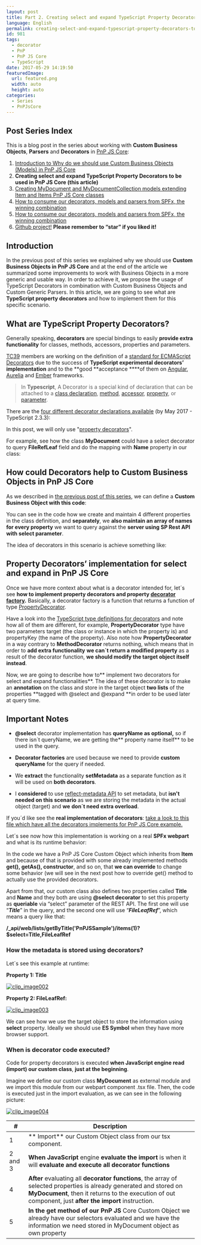 ```yaml
---
layout: post
title: Part 2. Creating select and expand TypeScript Property Decorators to be used in PnP JS Core
language: English
permalink: creating-select-and-expand-typescript-property-decorators-to-be-used-in-pnp-js-core
id: 981
tags:
  - decorator
  - PnP
  - PnP JS Core
  - TypeScript
date: 2017-05-29 14:19:50
featuredImage: 
  url: featured.png
  width: auto
  height: auto
categories: 
  - Series
  - PnPJsCore
---
```


## Post Series Index
This is a blog post in the series about working with **Custom Business Objects**, **Parsers** and **Decorators** in [PnP JS Core](https://github.com/SharePoint/PnP-JS-Core):

1. [Introduction to Why do we should use Custom Business Objects (Models) in PnP JS Core](/2017/05/19/why-do-we-should-use-custom-business-objects-models-in-pnp-js-core#Post-Series-Index) 
2. **Creating select and expand TypeScript Property Decorators to be used in PnP JS Core (this article)**
3. [Creating MyDocument and MyDocumentCollection models extending Item and Items PnP JS Core classes](/2017/06/15/creating-mydocument-and-mydocumentcollection-models-extending-item-and-items-pnp-js-core-classes#Post-Series-Index)
4. [How to consume our decorators, models and parsers from SPFx, the winning combination](/2017/06/28/how-to-consume-our-decorators-models-and-parsers-from-spfx-the-winning-combination#Post-Series-Index)
5. [How to consume our decorators, models and parsers from SPFx, the winning combination](/2017/06/28/how-to-consume-our-decorators-models-and-parsers-from-spfx-the-winning-combination#Post-Series-Index)
6. [Github project!](https://github.com/jquintozamora/spfx-react-sp-pnp-js-property-decorators) **Please remember to “star” if you liked it!**


## Introduction
In the previous post of this series we explained why we should use **Custom Business Objects in PnP JS Core** and at the end of the article we summarized some improvements to work with Business Objects in a more generic and usable way. In order to achieve it, we propose the usage of TypeScript Decorators in combination with Custom Business Objects and Custom Generic Parsers. In this article, we are going to see what are **TypeScript property decorators** and how to implement them for this specific scenario.

## What are TypeScript Property Decorators?
Generally speaking, **decorators** are special bindings to easily **provide extra functionality** for classes, methods, accessors, properties and parameters.

[TC39](http://ecma-international.org/memento/TC39.htm) members are working on the definition of a [standard for ECMAScript Decorators](https://tc39.github.io/proposal-decorators/) due to the success of **TypeScript experimental decorators’** **implementation** and to the **good **acceptance ****of them on [Angular](https://angular.io/), [Aurelia](http://aurelia.io/) and [Ember](https://www.emberjs.com/) frameworks.

> In **Typescript**, A Decorator is a special kind of declaration that can be attached to a [class declaration](https://www.typescriptlang.org/docs/handbook/decorators.html#class-decorators), [method](https://www.typescriptlang.org/docs/handbook/decorators.html#method-decorators), [accessor](https://www.typescriptlang.org/docs/handbook/decorators.html#accessor-decorators), [property](https://www.typescriptlang.org/docs/handbook/decorators.html#property-decorators), or [parameter](https://www.typescriptlang.org/docs/handbook/decorators.html#parameter-decorators).

There are the [four different decorator declarations available](https://github.com/Microsoft/TypeScript/blob/v2.3.3/src/lib/es5.d.ts#L1296-L1299) (by May 2017 - TypeScript 2.3.3):

<script src="https://gist.github.com/jquintozamora/7ee4cc7047122448cc06abadc3a7493f.js"></script>

In this post, we will only use "[property decorators](https://github.com/Microsoft/TypeScript-Handbook/blob/master/pages/Decorators.md#property-decorators)".

For example, see how the class **MyDocument** could have a select decorator to query **FileRefLeaf** field and do the mapping with **Name** property in our class:

<script src="https://gist.github.com/jquintozamora/20d715203186a3e9463ba76ca270142d.js"></script>

## How could Decorators help to Custom Business Objects in PnP JS Core 
As we described in [the previous post of this series](/2017/05/19/why-do-we-should-use-custom-business-objects-models-in-pnp-js-core/), we can define a **Custom Business Object with this code**:

<script src="https://gist.github.com/jquintozamora/43d61763771078d72a81890a63605ebc.js"></script>

You can see in the code how we create and maintain 4 different properties in the class definition, and **separately**, we **also maintain an array of names for every property** we want to query against the **server using SP Rest API with select parameter**.

The idea of decorators in this scenario is achieve something like:

<script src="https://gist.github.com/jquintozamora/dce0f50d7cce5870ed90e2c0172629c0.js"></script>



## Property Decorators’ implementation for select and expand in PnP JS Core 
Once we have more context about what is a decorator intended for, let´s see **how to implement property decorators and property **[**decorator factory**](https://github.com/Microsoft/TypeScript-Handbook/blob/master/pages/Decorators.md#decorator-factories)**.** Basically, a decorator factory is a function that returns a function of type [PropertyDecorator](https://github.com/Microsoft/TypeScript/blob/v2.3.3/src/lib/es5.d.ts#L1297).

Have a look into the [TypeScript type definitions for decorators](https://github.com/Microsoft/TypeScript/blob/v2.3.3/src/lib/es5.d.ts#L1296-L1299) and note how all of them are different, for example, **PropertyDecorator** type have two parameters target (the class or instance in which the property is) and propertyKey (the name of the property). Also note how **PropertyDecorator** in a way contrary to **MethodDecorator** returns nothing, which means that in order to **add extra functionality** **we can´t return a modified property** as a result of the decorator function, **we should modify the target object itself instead**.

Now, we are going to describe how to** implement two decorators for select and expand functionalities**. The idea of these decorator is to make an **annotation** on the class and store in the target object **two lists** of the properties **tagged with @select and @expand **in order to be used later at query time.

<script src="https://gist.github.com/jquintozamora/9677a70d9698778399c5697ed1c7e2ae.js"></script>

## Important Notes

- **@select** decorator implementation has **queryName as optional,** so if there isn´t queryName, we are getting the** property name itself** to be used in the query.

- **Decorator factories** are used because we need to provide **custom queryName** for the query if needed. 

- We **extract** the functionality **setMetadata** as a separate function as it will be used on **both decorators**.

- I **considered** to use [reflect-metadata API](https://github.com/Microsoft/TypeScript-Handbook/blob/master/pages/Decorators.md#metadata) to set metadata, but **isn't needed on this scenario** as we are storing the metadata in the actual object (target) and **we** **don´t need extra overload**.

If you´d like see the **real implementation of decorators**: [take a look to this file which have all the decorators implements for PnP JS Core example.](https://github.com/jquintozamora/spfx-react-sp-pnp-js-property-decorators/blob/master/src/webparts/customBusinessObjectsPnPJs/utils/decorators.ts)

Let´s see now how this implementation is working on a real **SPFx webpart** and what is its runtime behavior:

<script src="https://gist.github.com/jquintozamora/e06157d6800885f15e7ddabcecaddc2b.js"></script>

In the code we have a PnP JS Core Custom Object which inherits from **Item** and because of that is provided with some already implemented methods **get(), getAs<type>(), constructor**, and so on, that **we can override** to change some behavior (we will see in the next post how to override get() method to actually use the provided decorators.

Apart from that, our custom class also defines two properties called **Title** and **Name** and they both are using **@select decorator** to set this property as **queriable** via “select” parameter of the REST API. The first one will use “**_Title_**” in the query, and the second one will use “**_FileLeafRef_**”, which means a query like that:

**/_api/web/lists/getByTitle('PnPJSSample')/items(1)?$select=Title,FileLeafRef**

### How the metadata is stored using decorators?
Let´s see this example at runtime:

**Property 1: Title**

[![clip_image002](./clip_image002-1.png "clip_image002")](./clip_image002-1.png)

**Property 2: FileLeafRef:**

[![clip_image003](./clip_image003-1.png "clip_image003")](./clip_image003-1.png)

We can see how we use the target object to store the information using **__select__** property. Ideally we should use **ES Symbol** when they have more browser support.

### When is decorator code executed?
Code for property decorators is executed **when JavaScript engine read (import) our custom class**, **just at the beginning**.

Imagine we define our custom class **MyDocument** as external module and we import this module from our webpart component .tsx file. Then, the code is executed just in the import evaluation, as we can see in the following picture:

[![clip_image004](./clip_image004-1.png "clip_image004")](./clip_image004-1.png)

| #  | Description  |
|-------|------|
|1      | ** Import** our Custom Object class from our tsx component. |
|2 and 3| **When JavaScript** engine **evaluate the import** is when it will **evaluate and execute all decorator functions** |
|4      | **After** evaluating all **decorator functions**, the array of selected properties is already generated and stored on **MyDocument**, then it returns to the execution of out component, just **after the import** instruction. |
|5      | **In the get method of our PnP JS** Core Custom Object we already have our selectors evaluated and we have the information we need stored in MyDocument object as own property |
